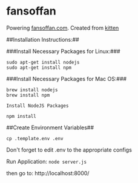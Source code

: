 # fansoffan
Powering [fansoffan.com](http://fansoffan.com). Created from [kitten](https://github.com/f9chen/kitten)

##Installation Instructions:##

###Install Necessary Packages for Linux:###
```
sudo apt-get install nodejs
sudo apt-get install npm
```
###Install Necessary Packages for Mac OS:###
```
brew install nodejs
brew install npm

Install NodeJS Packages

npm install
```

##Create Environment Variables##

`cp .template.env .env`

Don't forget to edit .env to the appropriate configs

Run Application:
`node server.js`

then go to:
http://localhost:8000/
